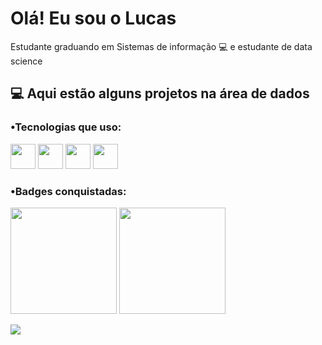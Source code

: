 # Olá! Eu sou o Lucas 
Estudante graduando em Sistemas de informação 💻 e estudante de data science 

## 💻 Aqui  estão alguns projetos na área de dados
  
### •Tecnologias que uso: 
<img src="https://cdn.jsdelivr.net/gh/devicons/devicon/icons/python/python-original.svg" width=40px /> <img src="https://cdn.jsdelivr.net/gh/devicons/devicon/icons/mysql/mysql-original-wordmark.svg" width=40px /> <img src="https://cdn.jsdelivr.net/gh/devicons/devicon/icons/pandas/pandas-original-wordmark.svg" width=40px /> <img src="https://cdn.jsdelivr.net/gh/devicons/devicon/icons/jupyter/jupyter-original-wordmark.svg" width=40px />

  
  
 ### •Badges conquistadas:<div>
<img src="https://user-images.githubusercontent.com/83434422/168397230-7db90d1d-5998-487c-9fdb-4ae2f5d5706a.png" width="170px" /> <img src="https://user-images.githubusercontent.com/83434422/172680710-97ef966e-bb7a-46ec-86a3-e5c2368586a8.png" width="170px" />
</div>

  <a href="https://www.linkedin.com/in/lucas-souza-296126218/" target="_blank"><img src="https://img.shields.io/badge/-LinkedIn-%230077B5?style=for-the-badge&logo=linkedin&logoColor=white" target="_blank"></a> 
  

